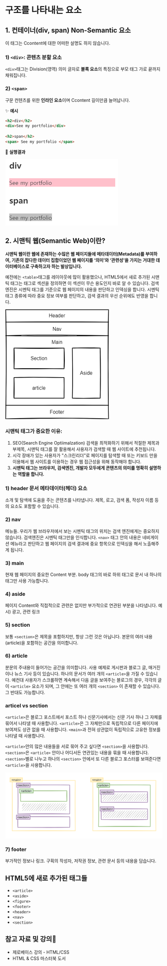 # 구조를 나타내는 요소

## 1. 컨테이너(div, span) Non-Semantic 요소

이 태그는 Ccontent에 대한 어떠한 설명도 하지 않습니다.

### 1) `<div>`: 콘텐츠 분할 요소

`<div>`태그는 Division(영역) 의미 글자로 **블록 요소**의 특징으로 부모 태그 가로 끝까지 채워집니다.

### 2) `<span>`

구문 컨텐츠를 위한 **인라인 요소**이며 Ccontent 길이만큼 늘어납니다.

✨ **예시**

```html
<h2>div</h2>
<div>See my portfolio</div>

<h2>span</h2>
<span> See my portfolio </span>
```

🧪 **실행결과**

![div 예제](./images/div.png)

## 2. 시맨틱 웹(Semantic Web)이란?

**시맨틱 웹이란 웹에 존재하는 수많은 웹 페이지들에 메타데이터(Metadata)를 부여하여, 기존의 잡다한 데이터 집합이었던 웹 페이지를 ‘의미’와 ‘관련성’을 가지는 거대한 데이터베이스로 구축하고자 하는 발상입니다.**


예전에는 `<table>`태그를 레이아웃에 많이 활용했으나, HTML5에서 새로 추가된 시맨틱 태그는 태그로 섹션을 정의하면 이 섹션이 무슨 용도인지 바로 알 수 있습니다. 검색 엔진은 시멘틱 태그를 기준으로 웹 페이지의 내용을 판단하고 인덱싱을 합니다. 시멘틱 태그 종류에 따라 중요 정보 여부를 판단하고, 검색 결과의 우선 순위에도 반영을 합니다.


![HTML Semantic element 예제](./images/HTMLSemanticelement.png)

### 시맨틱 태그가 중요한 이유:

1.  SEO(Search Engine Optiimalzation) 검색을 최적화하기 위해서 적절한 제목과 부제목, 시맨틱 태그를 잘 활용해서 사용자가 검색할 때 웹 사이트에 추천됩니다.
2.  시각 장애가 있는 사용자가 "스크린리더"로 페이지를 탐색할 때 또는 키보드 만을 이용해서 웹 사이트를 이용하는 경우 웹 접근성을 위해 동작해야 합니다.
3.  **시맨틱 태그는 브라우저, 검색엔진, 개발자 모두에게 콘텐츠의 의미를 명확히 설명하는 역할을 합니다.**

### 1) header 문서 메타데이터(헤더) 요소

소개 및 탐색에 도움을 주는 콘텐츠를 나타냅니다. 제목, 로고, 검색 폼, 작성자 이름 등의 요소도 포함할 수 있습니다.

### 2) nav

메뉴들. 우리가 웹 브라우저에서 보는 시멘틱 태그의 위치는 검색 엔진에게는 중요하지 않습니다. 검색엔진은 시멘틱 태그만을 인식합니다. `<nav>` 태그 안의 내용은 네비게이션 메뉴라고 판단하고 웹 페이지의 검색 결과에 중요 항목으로 인덱싱을 해서 노출해주게 됩니다. 

### 3) main

현재 웹 페이지의 중요한 Content 부분. body 태그의 바로 하위 태그로 문서 내 하나의 태그만 사용 가능합니다.

### 4) aside

페이지 Content와 직접적으로 관련은 없지만 부가적으로 연관된 부분을 나타냅니다. 예시) 광고, 관련 링크

### 5) section

보통 `<section>`은 제목을 포함하지만, 항상 그런 것은 아닙니다. 본문의 여러 내용(article)을 포함하는 공간을 의미합니다.

### 6) article

분문의 주내용이 들어가는 공간을 의미합니다.
사용 예제로 게시판과 블로그 글, 매거진이나 뉴스 기사 등이 있습니다. 하나의 문서가 여러 개의 `<article>`을 가질 수 있습니다. 예컨대 사용자가 스크롤하면 계속해서 다음 글을 보여주는 블로그의 경우, 각각의 글이 `<article>` 요소가 되며, 그 안에는 또 여러 개의 `<section>` 이 존재할 수 있습니다. 그 반대도 가능합니다.

### articel vs section

`<article>`은 블로그 포스트에서 포스트 하나 신문기사에서는 신문 기사 하나 그 자체를 묶어서 나타낼 때 사용합니다. `<article>`은 그 자체만으로 독립적으로 다른 페이지에 보여져도 상관 없을 때 사용합니다. `<main>`과 전혀 상관없이 독립적으로 고유한 정보를 나타낼 때 사용합니다.

`<article>`안의 많은 내용들을 서로 묶어 주고 싶다면 `<section>`을 사용합니다. `<section>`은 `<article>` 안이나 어디서든 연관있는 내용을 묶을 때 사용합니다. `<section>`별로 나누고 하나의 `<section>` 안에서 또 다른 블로그 포스터를 보여준다면 `<article>`을 사용합니다.

![articel vs section 예제](./images/articleVSsection.png)



### 7) footer

부가적인 정보나 링크. 구획의 작성자, 저작권 정보, 관련 문서 등의 내용을 담습니다.


## HTML5에 새로 추가된 태그들

- `<article>`
- `<aside>`
- `<figure>`
- `<footer>`
- `<header>`
- `<nav>`
- `<section>`


## 참고 자료 및 강의📑

- 제로베이스 강의 - HTML/CSS
- HTML & CSS 마스터북 도서



